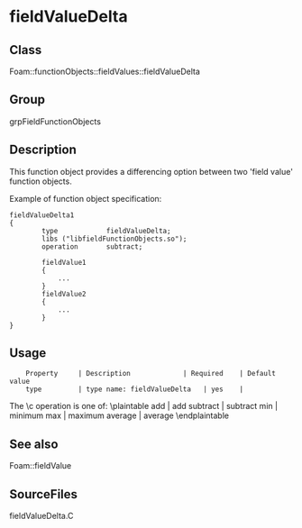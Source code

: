 # fieldValueDelta 
## Class
Foam::functionObjects::fieldValues::fieldValueDelta

## Group
grpFieldFunctionObjects

## Description
This function object provides a differencing option between two 'field
value' function objects.

Example of function object specification:
```
fieldValueDelta1
{
        type            fieldValueDelta;
        libs ("libfieldFunctionObjects.so");
        operation       subtract;

        fieldValue1
        {
            ...
        }
        fieldValue2
        {
            ...
        }
}
```

## Usage

        Property     | Description             | Required    | Default value
        type         | type name: fieldValueDelta   | yes    |


The \c operation is one of:
\plaintable
       add           | add
       subtract      | subtract
       min           | minimum
       max           | maximum
       average       | average
\endplaintable

## See also
Foam::fieldValue

## SourceFiles
fieldValueDelta.C

